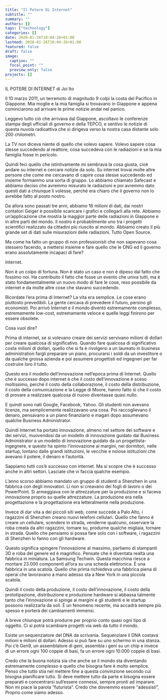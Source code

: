 ```yaml
---
title: "Il Potere Di Internet"
subtitle: ""
summary: ""
authors: []
tags: ["technology"]
categories: []
date: 2020-01-26T10:04:26+01:00
lastmod: 2020-01-26T10:04:26+01:00
featured: false
draft: false
image:
  caption: ""
  focal_point: ""
  preview_only: false
projects: []
---
```


IL POTERE DI INTERNET
di Joi Ito

Il 10 marzo 2011, un terremoto di magnitudo 9 colpì la costa del Pacifico in Giappone. Mia moglie e la mia famiglia si trovavano in Giappone e appena cominciarono ad arrivare le prime notizie andai nel panico.

Leggevo tutto ciò che arrivava dal Giappone, ascoltavo le conferenze stampa degli ufficiali di governo e della TEPCO, e sentivo le notizie di questa nuvola radioattiva che si dirigeva verso la nostra casa distante solo 200 chilometri.

La TV non diceva niente di quello che volevo sapere. Volevo sapere cosa stesse succedendo al reattore, cosa succedeva con le radiazioni e se la mia famiglia fosse in pericolo.

Quindi feci quello che istintivamente mi sembrava la cosa giusta, cioè andare su internet e cercare notizie da solo. Su internet trovai molte altre persone che come me cercavano di capire cosa stesse succedendo ed insieme formammo una sorta di gruppo. Lo abbiamo chiamato Safecast e abbiamo deciso che avremmo misurato le radiazioni e poi avremmo dato questi dati a chiunque li volesse, perché era chiaro che il governo non lo avrebbe fatto al posto nostro.

Da allora sono passati tre anni, abbiamo 16 milioni di dati, dai nostri contatori Geiger è possibile scaricare i grafici e collegarli alla rete. Abbiamo un’applicazione che mostra la maggior parte delle radiazioni in Giappone e in altre parti del mondo. Il nostro è probabilmente uno tra i progetti scientifici realizzato da cittadini più riuscito al mondo. Abbiamo creato il più grande set di dati sulle misurazioni delle radiazioni. Tutto Open Source.

Ma come ha fatto un gruppo di non professionisti che non sapevano cosa stessero facendo, a mettersi insieme e fare quello che le ONG ed il governo erano assolutamente incapaci di fare?

Internet.

Non è un colpo di fortuna. Non è stato un caso e non è dipeso dal fatto che fossimo noi. Ha contribuito il fatto che fosse un evento che univa tutti, ma è stato fondamentalmente un nuovo modo di fare le cose, reso possibile da internet e da molte altre cose che stavano succedendo.

Ricordate l’era prima di Internet? La vita era semplice. Le cose erano piuttosto prevedibili. La gente cercava di prevedere il futuro, persino gli economisti. Poi arrivò Internet e il mondo diventò estremamente complesso, estremamente low-cost, estremamente veloce e quelle leggi finirono per essere obsolete.

Cosa vuol dire?

Prima di internet, se si volevano creare dei servizi servivano milioni di dollari per creare qualcosa di significativo. Quando fare qualcosa di significativo costa milioni di dollari, quello che si fa è rivolgersi a un laureato in business administration fargli preparare un piano, procurarsi i soldi da un investitore o da qualche grossa azienda e poi assumere progettisti ed ingegneri per far costruire loro il tutto.

Questo era il modello dell’innovazione nell’epoca prima di Internet. Quello che è successo dopo internet è che il costo dell’innovazione è sceso moltissimo, perché il costo della collaborazione, il costo della distribuzione, il costo della comunicazione e la Legge di Moore, hanno fatto sì che il costo di provare a realizzare qualcosa di nuovo diventasse quasi nullo.

E quindi sono nati Google, Facebook, Yahoo. Gli studenti non avevano licenze, ma semplicemente realizzavano una cosa. Poi raccoglievano il denaro, pensavano a un piano finanziario e magari dopo assumevano qualche Business Administrator.

Quindi Internet ha portato innovazione, almeno nel settore dei software e dei servizi, muovendosi da un modello di innovazione guidato dai Business Administrator a un modello di innovazione guidato da un progettista-ingegnere, e questo ha spinto l’innovazione ai margini, nei dormitori, nelle startup, lontano dalle grandi istituzioni, le vecchie e noiose istituzioni che avevano il potere, il denaro e l’autorità.

Sappiamo tutti cos’è successo con internet. Ma si scopre che è successo anche in altri settori. Lasciate che vi faccia qualche esempio.

L’anno scorso abbiamo mandato un gruppo di studenti a Shenzhen in una fabbrica con degli innovatori. Lì non si creavano dei fogli di lavoro o dei PowerPoint. Si armeggiava con le attrezzature per la produzione e si faceva innovazione proprio su quelle attrezzature. La produzione era nella progettazione e la progettazione era letteralmente nella produzione.

Invece di dar vita a dei piccoli siti web, come succede a Palo Alto, i ragazzini di Shenzhen creano nuovi telefoni cellulari. Quello che fanno è creare un cellulare, scendere in strada, venderne qualcuno, osservare la roba creata da altri ragazzini, tornare su, produrne qualche migliaia, tornare in strada. Quello che pensiamo si possa fare solo con i software, i ragazzini di Shenzhen lo fanno con gli hardware.

Questo significa spingere l’innovazione al massimo, parliamo di stampanti 3D e roba del genere ed è magnifico. Pensate che è diventata realtà una fabbrica in miniatura. La Samsung Techwin. Questa macchina riesce a montare 23.000 componenti all’ora su una scheda elettronica. È una fabbrica in una scatola. Quello che prima richiedeva una fabbrica piena di operai che lavoravano a mano adesso sta a New York in una piccola scatola.

Quindi il costo della produzione, il costo dell’innovazione, il costo della prototipazione, distribuzione e produzione hardware si abbassa talmente tanto che l’innovazione si spinge ai margini e gli studenti e le startup possono realizzarla da soli. È un fenomeno recente, ma accadrà sempre più spesso e porterà dei cambiamenti immensi.

A breve chiunque potrà produrre per proprio conto quasi ogni tipo di oggetto. Ci si potrà scambiare progetti via web da tutto il mondo.

Esiste un sequenziatore del DNA da scrivania. Sequenziare il DNA costava milioni e milioni di dollari. Adesso si può fare su uno schermo in una stanza. Poi c’è Gen9, un assemblatore di geni, assembla i geni su un chip e invece di un errore ogni 100 coppie di basi, fa un errore ogni 10.000 coppie di basi.

Credo che la buona notizia sia che anche se il mondo sta diventando estremamente complesso e quello che bisogna fare è molto semplice. Penso che tutto stia nel mettere fine a questa convinzione secondo cui bisogna pianificare tutto. Si deve mettere tutto da parte e bisogna essere preparati e concentrarsi sull’essere connessi, sempre pronti ad imparare. Non mi piace la parola “futurista”. Credo che dovremmo essere “adessisti”, Proprio come siamo adesso.
